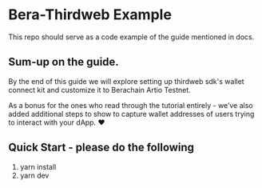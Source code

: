 # Bera-Thirdweb Example
This repo should serve as a code example of the guide mentioned in docs. 

## Sum-up on the guide. 
By the end of this guide we will explore setting up thirdweb sdk's wallet connect kit and customize it to Berachain Artio Testnet. 

As a bonus for the ones who read through the tutorial entirely - we’ve also added additional steps to show to capture wallet addresses of users trying to interact with your dApp. ❤️ 


## Quick Start - please do the following
1. yarn install
2. yarn dev


